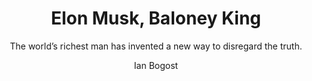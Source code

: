 ---
title: Elon Musk, Baloney King
subtitle: The world’s richest man has invented a new way to disregard the truth.
source: The Atlantic
author: Ian Bogost
year: 2022
citation: >
    Ian Bogost, “Elon Musk, Baloney King.” The Atlantic, April 14, 2022.
link: https://www.theatlantic.com/technology/archive/2022/04/elon-musk-buy-twitter-billionaire-play-money/629573/
---